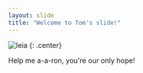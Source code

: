 ```yaml
---
layout: slide
title: "Welcome to Tom's slide!"
---
```


![leia](https://cloud.githubusercontent.com/assets/16547949/25400918/17c5d2e4-29c2-11e7-92ef-79bacb424ef4.jpg)
{: .center}

Help me a-a-ron, you're our only hope!
